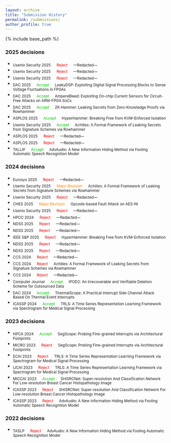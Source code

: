 ```yaml
---
layout: archive
title: "Submission History"
permalink: /submissions/
author_profile: true
---
```


{% include base_path %}
### 2025 decisions
- <sub> Usenix Security 2025 &emsp; <font color="#dd0000">Reject</font> &emsp; —Redacted—
- <sub> Usenix Security 2025 &emsp; <font color="#dd0000">Reject</font> &emsp; —Redacted—
- <sub> Usenix Security 2025 &emsp; <font color="#dd0000">Reject</font> &emsp; —Redacted—
- <sub> DAC 2025 &emsp; <font color="#00bb00">Accept</font> &emsp; LeakyDSP: Exploiting Digital Signal Processing Blocks to Sense Voltage Fluctuations in FPGAs<br/>
- <sub> DAC 2025 &emsp; <font color="#00bb00">Accept</font> &emsp; AmpereBleed: Exploiting On-chip Current Sensors for Circuit-Free Attacks on ARM-FPGA SoCs<br/>
- <sub> DAC 2025 &emsp; <font color="#00bb00">Accept</font> &emsp; ZK-Hammer: Leaking Secrets from Zero-Knowledge Proofs via Rowhammer<br/>
- <sub> ASPLOS 2025 &emsp; <font color="#00bb00">Accept</font> &emsp; HyperHammer: Breaking Free from KVM-Enforced Isolation
- <sub> Usenix Security 2025 &emsp; <font color="#00bb00">Accept</font> &emsp; Achilles: A Formal Framework of Leaking Secrets from Signature Schemes via Rowhammer<br/>
- <sub> ASPLOS 2025 &emsp; <font color="#dd0000">Reject</font> &emsp; —Redacted—
- <sub> ASPLOS 2025 &emsp; <font color="#dd0000">Reject</font> &emsp; —Redacted—
- <sub> TALLIP &emsp; <font color="#00bb00">Accept</font> &emsp; AdvAudio: A New Information Hiding Method via Fooling Automatic Speech Recognition Model<br/>

### 2024 decisions
- <sub> Eurosys 2025 &emsp; <font color="#dd0000">Reject</font> &emsp; —Redacted—
- <sub> Usenix Security 2025 &emsp; <font color="#ff8400">Major Revision</font> &emsp; Achilles: A Formal Framework of Leaking Secrets from Signature Schemes via Rowhammer<br/>
- <sub> Usenix Security 2025 &emsp; <font color="#dd0000">Reject</font> &emsp; —Redacted—
- <sub> CHES 2025 &emsp; <font color="#ff8400">Major Revision</font> &emsp; Opcode-based Fault Attack on AES-NI<br/>
- <sub> Usenix Security 2025 &emsp; <font color="#dd0000">Reject</font> &emsp; —Redacted—
- <sub> HPCC 2024 &emsp; <font color="#dd0000">Reject</font> &emsp; —Redacted—
- <sub> NDSS 2025 &emsp; <font color="#dd0000">Reject</font> &emsp; —Redacted—
- <sub> NDSS 2025 &emsp; <font color="#dd0000">Reject</font> &emsp; —Redacted—
- <sub> IEEE S&P 2025 &emsp; <font color="#dd0000">Reject</font> &emsp; HyperHammer: Breaking Free from KVM-Enforced Isolation<br/>
- <sub> NDSS 2025 &emsp; <font color="#dd0000">Reject</font> &emsp; —Redacted—
- <sub> NDSS 2025 &emsp; <font color="#dd0000">Reject</font> &emsp; —Redacted—
- <sub> CCS 2024 &emsp; <font color="#dd0000">Reject</font> &emsp; —Redacted—
- <sub> CCS 2024 &emsp; <font color="#dd0000">Reject</font> &emsp; Achilles: A Formal Framework of Leaking Secrets from Signature Schemes via Rowhammer
- <sub> CCS 2024 &emsp; <font color="#dd0000">Reject</font> &emsp; —Redacted—
- <sub> Computer Journal &emsp; <font color="#00bb00">Accept</font> &emsp; IPOD2: An Irrecoverable and Verifiable Deletion Scheme for Outsourced Data<br/>
- <sub> DAC 2024 &emsp; <font color="#00bb00">Accept</font> &emsp; ThermalScope: A Practical Interrupt Side Channel Attack Based On Thermal Event Interrupts<br/>
- <sub> ICASSP 2024 &emsp; <font color="#00bb00">Accept</font> &emsp; TRLS: A Time Series Representation Learning Framework via Spectrogram for Medical Signal Processing<br/>

### 2023 decisions
- <sub> HPCA 2024 &emsp; <font color="#00bb00">Accept</font> &emsp; SegScope: Probing Fine-grained Interrupts via Architectural Footprints<br/>
- <sub> MICRO 2023 &emsp; <font color="#dd0000">Reject</font> &emsp; SegScope: Probing Fine-grained Interrupts via Architectural Footprints<br/>
- <sub> ECAI 2023 &emsp; <font color="#dd0000">Reject</font> &emsp; TRLS: A Time Series Representation Learning Framework via Spectrogram for Medical Signal Processing<br/>
- <sub> IJCAI 2023 &emsp; <font color="#dd0000">Reject</font> &emsp; TRLS: A Time Series Representation Learning Framework via Spectrogram for Medical Signal Processing<br/>
- <sub> MICCAI 2023 &emsp; <font color="#00bb00">Accept</font> &emsp; SHISRCNet: Super-resolution And Classification Network For Low-resolution Breast Cancer Histopathology Image<br/>
- <sub> ICASSP 2023 &emsp; <font color="#dd0000">Reject</font> &emsp; SHISRCNet: Super-resolution And Classification Network For Low-resolution Breast Cancer Histopathology Image<br/>
- <sub> ICASSP 2023 &emsp; <font color="#dd0000">Reject</font> &emsp; AdvAudio: A New Information Hiding Method via Fooling Automatic Speech Recognition Model<br/>
### 2022 decisions
- <sub> TASLP &emsp; <font color="#dd0000">Reject</font> &emsp; AdvAudio: A New Information Hiding Method via Fooling Automatic Speech Recognition Model<br/>
